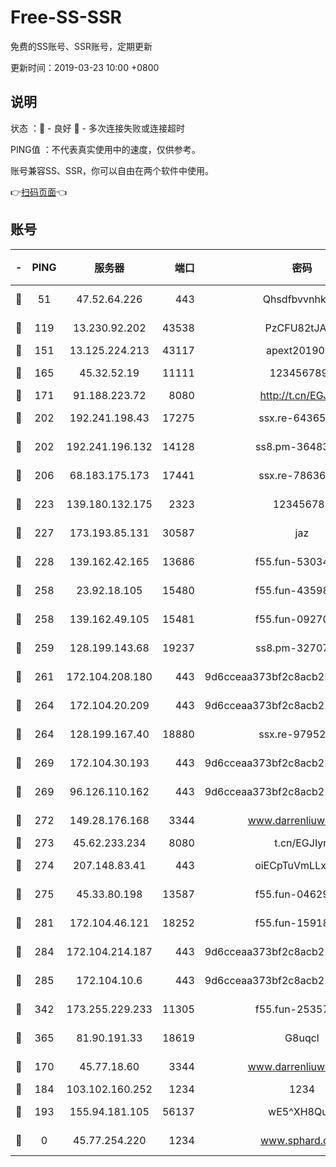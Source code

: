 # Free-SS-SSR

免费的SS账号、SSR账号，定期更新

更新时间：2019-03-23 10:00 +0800

## 说明

状态     ：🙂 - 良好 🙁 - 多次连接失败或连接超时

PING值   ：不代表真实使用中的速度，仅供参考。

账号兼容SS、SSR，你可以自由在两个软件中使用。

👉[扫码页面](https://liesauer.github.io/Free-SS-SSR/)👈

## 账号

|-|PING|服务器|端口|密码|加密方式|区域|
|:----:|:----:|:-----:|-----:|:----:|:----:|:----:|
|🙂|51|47.52.64.226|443|Qhsdfbvvnhkm1|aes-256-cfb|HK|
|🙂|119|13.230.92.202|43538|PzCFU82tJAdZ|aes-256-cfb|JP|
|🙂|151|13.125.224.213|43117|apext2019005|chacha20|KR|
|🙂|165|45.32.52.19|11111|1234567890|aes-256-cfb|JP|
|🙂|171|91.188.223.72|8080|http://t.cn/EGJIyrl|rc4-md5|RU|
|🙂|202|192.241.198.43|17275|ssx.re-64365080|aes-256-cfb|US|
|🙂|202|192.241.196.132|14128|ss8.pm-36483349|aes-256-cfb|US|
|🙂|206|68.183.175.173|17441|ssx.re-78636175|aes-256-cfb|US|
|🙂|223|139.180.132.175|2323|123456789|aes-256-cfb|SG|
|🙂|227|173.193.85.131|30587|jaz|aes-256-cfb|US|
|🙂|228|139.162.42.165|13686|f55.fun-53034739|aes-256-cfb|SG|
|🙂|258|23.92.18.105|15480|f55.fun-43598783|aes-256-cfb|US|
|🙂|258|139.162.49.105|15481|f55.fun-09270327|aes-256-cfb|SG|
|🙂|259|128.199.143.68|19237|ss8.pm-32707172|aes-256-cfb|SG|
|🙂|261|172.104.208.180|443|9d6cceaa373bf2c8acb22e60b6a58be6|aes-256-cfb|US|
|🙂|264|172.104.20.209|443|9d6cceaa373bf2c8acb22e60b6a58be6|aes-256-cfb|US|
|🙂|264|128.199.167.40|18880|ssx.re-97952522|aes-256-cfb|SG|
|🙂|269|172.104.30.193|443|9d6cceaa373bf2c8acb22e60b6a58be6|aes-256-cfb|US|
|🙂|269|96.126.110.162|443|9d6cceaa373bf2c8acb22e60b6a58be6|aes-256-cfb|US|
|🙂|272|149.28.176.168|3344|www.darrenliuwei.com|aes-256-cfb|AU|
|🙂|273|45.62.233.234|8080|t.cn/EGJIyrl|rc4-md5|CA|
|🙂|274|207.148.83.41|443|oiECpTuVmLLxk4Ts|aes-256-cfb|AU|
|🙂|275|45.33.80.198|13587|f55.fun-04629140|aes-256-cfb|US|
|🙂|281|172.104.46.121|18252|f55.fun-15918908|aes-256-cfb|SG|
|🙂|284|172.104.214.187|443|9d6cceaa373bf2c8acb22e60b6a58be6|aes-256-cfb|US|
|🙂|285|172.104.10.6|443|9d6cceaa373bf2c8acb22e60b6a58be6|aes-256-cfb|US|
|🙂|342|173.255.229.233|11305|f55.fun-25357616|aes-256-cfb|US|
|🙂|365|81.90.191.33|18619|G8uqcl|aes-256-cfb|US|
|🙂|170|45.77.18.60|3344|www.darrenliuwei.com|aes-256-cfb|JP|
|🙂|184|103.102.160.252|1234|1234|rc4-md5|JP|
|🙁|193|155.94.181.105|56137|wE5^XH8Quw|aes-256-cfb|US|
|🙁|0|45.77.254.220|1234|www.sphard.com|aes-256-cfb|SG|
